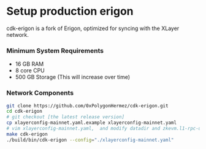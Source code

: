 # Setup production erigon
cdk-erigon is a fork of Erigon, optimized for syncing with the XLayer network.

### Minimum System Requirements
- 16 GB RAM
- 8 core CPU
- 500 GB Storage (This will increase over time) 

### Network Components
``` bash
git clone https://github.com/0xPolygonHermez/cdk-erigon.git
cd cdk-erigon
# git checkout [the latest release version]
cp xlayerconfig-mainnet.yaml.example xlayerconfig-mainnet.yaml
# vim xlayerconfig-mainnet.yaml,  and modify datadir and zkevm.l1-rpc-url
make cdk-erigon
./build/bin/cdk-erigon --config="./xlayerconfig-mainnet.yaml"
```
